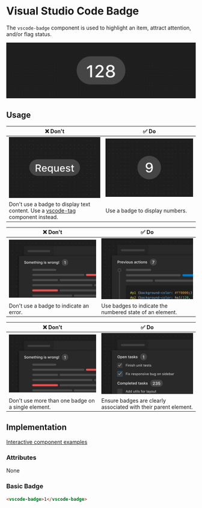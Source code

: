 # Visual Studio Code Badge

The `vscode-badge` component is used to highlight an item, attract attention,
and/or flag status.

![Badge hero](/docs/assets/images/badge-hero.png)

## Usage

| ❌ Don't                                                                                           | ✅ Do                                                          |
| -------------------------------------------------------------------------------------------------- | -------------------------------------------------------------- |
| ![Badge with text value](/docs/assets/images/badge-dont-1.png)                                     | ![Badge with number value](/docs/assets/images/badge-do-1.png) |
| Don't use a badge to display text content. Use a [vscode-tag](../tag/README.md) component instead. | Use a badge to display numbers.                                |

| ❌ Don't                                                                 | ✅ Do                                                                                      |
| ------------------------------------------------------------------------ | ------------------------------------------------------------------------------------------ |
| ![Badge used to display and error](/docs/assets/images/badge-dont-2.png) | ![Badge showing the number of items in a history view](/docs/assets/images/badge-do-2.png) |
| Don't use a badge to indicate an error.                                  | Use badges to indicate the numbered state of an element.                                   |

| ❌ Don't                                                                | ✅ Do                                                                            |
| ----------------------------------------------------------------------- | -------------------------------------------------------------------------------- |
| ![Multiple badges on one element](/docs/assets/images/badge-dont-2.png) | ![One badge used for each section in a view](/docs/assets/images/badge-do-3.png) |
| Don't use more than one badge on a single element.                      | Ensure badges are clearly associated with their parent element.                  |

## Implementation

[Interactive component examples](https://codesandbox.io/s/badge-sample-y8386m?file=/index.html)

### Attributes

None

### Basic Badge

```html
<vscode-badge>1</vscode-badge>
```
